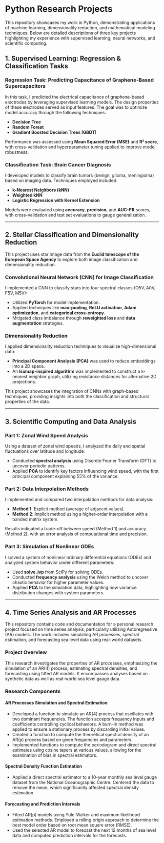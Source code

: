 # Python Research Projects

This repository showcases my work in Python, demonstrating applications of machine learning, dimensionality reduction, and mathematical modeling techniques. Below are detailed descriptions of three key projects highlighting my experience with supervised learning, neural networks, and scientific computing.

## 1. Supervised Learning: Regression & Classification Tasks

### Regression Task: Predicting Capacitance of Graphene-Based Supercapacitors
In this task, I predicted the electrical capacitance of graphene-based electrodes by leveraging supervised learning models. The design properties of these electrodes served as input features. The goal was to optimize model accuracy through the following techniques:
- **Decision Tree**
- **Random Forest**
- **Gradient Boosted Decision Trees (GBDT)**

Performance was assessed using **Mean Squared Error (MSE)** and **R² score**, with cross-validation and hyperparameter tuning applied to improve model robustness.

### Classification Task: Brain Cancer Diagnosis
I developed models to classify brain tumors (benign, glioma, meningioma) based on imaging data. Techniques employed included:
- **k-Nearest Neighbors (kNN)**
- **Weighted kNN**
- **Logistic Regression with Kernel Extension**

Models were evaluated using **accuracy**, **precision**, and **AUC-PR** scores, with cross-validation and test set evaluations to gauge generalization.

---

## 2. Stellar Classification and Dimensionality Reduction

This project uses star image data from the **Euclid telescope of the European Space Agency** to explore both image classification and dimensionality reduction.

### Convolutional Neural Network (CNN) for Image Classification
I implemented a CNN to classify stars into four spectral classes (O5V, A0V, F5V, M5V):
- Utilized **PyTorch** for model implementation.
- Applied techniques like **max-pooling**, **ReLU activation**, **Adam optimization**, and **categorical cross-entropy**.
- Mitigated class imbalance through **reweighted loss** and **data augmentation** strategies.

### Dimensionality Reduction
I applied dimensionality reduction techniques to visualize high-dimensional data:
- **Principal Component Analysis (PCA)** was used to reduce embeddings into a 2D space.
- An **Isomap-inspired algorithm** was implemented to construct a k-nearest neighbor graph, utilizing resistance distances for alternative 2D projections.

This project showcases the integration of CNNs with graph-based techniques, providing insights into both the classification and structural properties of the data.

---

## 3. Scientific Computing and Data Analysis

### Part 1: Zonal Wind Speed Analysis
Using a dataset of zonal wind speeds, I analyzed the daily and spatial fluctuations over latitude and longitude:
- Conducted **spectral analysis** using Discrete Fourier Transform (DFT) to uncover periodic patterns.
- Applied **PCA** to identify key factors influencing wind speed, with the first principal component explaining 55% of the variance.

### Part 2: Data Interpolation Methods
I implemented and compared two interpolation methods for data analysis:
- **Method 1**: Explicit method (average of adjacent values).
- **Method 2**: Implicit method using a higher-order interpolation with a banded matrix system.
  
Results indicated a trade-off between speed (Method 1) and accuracy (Method 2), with an error analysis of computational time and precision.

### Part 3: Simulation of Nonlinear ODEs
I solved a system of nonlinear ordinary differential equations (ODEs) and analyzed system behavior under different parameters:
- Used **solve_ivp** from SciPy for solving ODEs.
- Conducted **frequency analysis** using the Welch method to uncover chaotic behavior for higher parameter values.
- Applied **PCA** to the simulation data, highlighting how variance distribution changes with system parameters.

---

## 4. Time Series Analysis and AR Processes

This repository contains code and documentation for a personal research project focused on time series analysis, particularly utilizing Autoregressive (AR) models. The work includes simulating AR processes, spectral estimation, and forecasting sea level data using real-world datasets.

### Project Overview
This research investigates the properties of AR processes, emphasizing the simulation of an AR(4) process, estimating spectral densities, and forecasting using fitted AR models. It encompasses analyses based on synthetic data as well as real-world sea level gauge data.

### Research Components
#### AR Processes Simulation and Spectral Estimation
- Developed a function to simulate an AR(4) process that oscillates with two dominant frequencies. The function accepts frequency inputs and coefficients controlling cyclical behaviors. A burn-in method was applied to ensure a stationary process by discarding initial values.
- Created a function to compute the theoretical spectral density of an AR(p) process based on given frequencies and parameters.
- Implemented functions to compute the periodogram and direct spectral estimates using cosine tapers at various values, allowing for the examination of bias in spectral estimators.

#### Spectral Density Function Estimation
- Applied a direct spectral estimator to a 10-year monthly sea level gauge dataset from the National Oceanographic Centre. Centered the data to remove the mean, which significantly affected spectral density estimation.

#### Forecasting and Prediction Intervals
- Fitted AR(p) models using Yule-Walker and maximum likelihood estimation methods. Employed a rolling origin approach to determine the best model order based on root mean square error (RMSE).
- Used the selected AR model to forecast the next 12 months of sea level data and computed prediction intervals for the forecasts.
